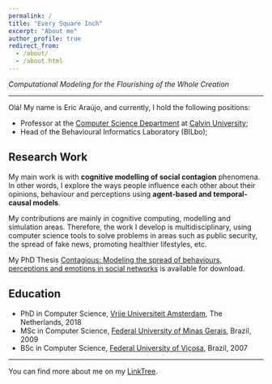 ```yaml
---
permalink: /
title: "Every Square Inch"
excerpt: "About me"
author_profile: true
redirect_from: 
  - /about/
  - /about.html
---
```


*Computational Modeling for the Flourishing of the Whole Creation*

---

Olá! My name is Eric Araújo, and currently, I hold the following positions:

* Professor at the [Computer Science Department](https://calvin.edu/academics/school-stem/computer-science) at [Calvin University](https://calvin.edu/);
* Head of the Behavioural Informatics Laboratory (BILbo);



## Research Work

My main work is with **cognitive modelling of social contagion** phenomena. In other words, I explore the ways people influence each other about their opinions, behaviour and perceptions using **agent-based and temporal-causal models**.

My contributions are mainly in cognitive computing, modelling and simulation areas. Therefore, the work I develop is multidisciplinary, using computer science tools to solve problems in areas such as public security, the spread of fake news, promoting healthier lifestyles, etc.

My PhD Thesis [Contagious: Modeling the spread of behaviours, perceptions and emotions in social networks](../files/Contagious_Eric_Araujo.pdf) is available for download.

## Education

* PhD in Computer Science, [Vrije Universiteit Amsterdam](https://vu.nl/nl), The Netherlands, 2018
* MSc in Computer Science, [Federal University of Minas Gerais](https://ufmg.br/), Brazil, 2009
* BSc in Computer Science, [Federal University of Viçosa](https://www.ufv.br/), Brazil, 2007

---

You can find more about me on my [LinkTree](https://linktr.ee/earaujo).